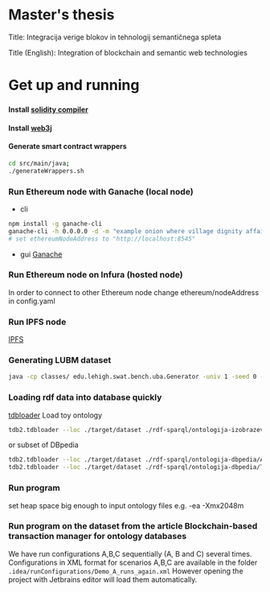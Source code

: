 # Master's thesis 
Title: Integracija verige blokov in tehnologij semantičnega spleta

Title (English): Integration of blockchain and semantic web technologies

# Get up and running

### 
#### Install [solidity compiler](https://docs.soliditylang.org/en/v0.8.0/installing-solidity.html)
#### Install [web3j](http://docs.web3j.io/latest/quickstart/)
#### Generate smart contract wrappers
```bash
cd src/main/java;
./generateWrappers.sh
```

### Run Ethereum node with Ganache (local node)
- cli
```bash
npm install -g ganache-cli
ganache-cli -h 0.0.0.0 -d -m "example onion where village dignity affair lady inject spray car bomb two"
# set ethereumNodeAddress to "http://localhost:8545"
```
- gui
[Ganache](https://www.trufflesuite.com/ganache)

### Run Ethereum node on Infura (hosted node)
In order to connect to other Ethereum node change ethereum/nodeAddress in config.yaml

### Run IPFS node
[IPFS](https://ipfs.io/#install)

### Generating LUBM dataset
```bash
java -cp classes/ edu.lehigh.swat.bench.uba.Generator -univ 1 -seed 0 -onto http://swat.cse.lehigh.edu/onto/univ-bench.owl
```

### Loading rdf data into database quickly
[tdbloader](https://jena.apache.org/documentation/tdb/commands.html#installation)
Load toy ontology 
```bash
tdb2.tdbloader --loc ./target/dataset ./rdf-sparql/ontologija-izobrazevanje/izobrazevanje.ttl
```
or subset of DBpedia
```bash
tdb2.tdbloader --loc ./target/dataset ./rdf-sparql/ontologija-dbpedia/ABox_DBpedia_instance-types_lang=en_specific.ttl.gz 
tdb2.tdbloader --loc ./target/dataset ./rdf-sparql/ontologija-dbpedia/TBox_DBpedia_ontology_type=parsed.xml
```

### Run program
set heap space big enough to input ontology files e.g. -ea -Xmx2048m

### Run program on the dataset from the article Blockchain-based transaction manager for ontology databases
We have run configurations A,B,C sequentially (A, B and C) several times. 
Configurations in XML format for scenarios A,B,C are available in the folder `.idea/runConfigurations/Demo_A_runs_again.xml`
However opening the project with Jetbrains editor will load them automatically. 
